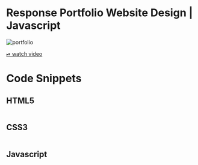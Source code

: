 # Response Portfolio Website Design | Javascript

![portfolio]()

[⏯ watch video](https://link)

# Code Snippets

## HTML5
```html

```
## CSS3
```css

```
## Javascript
```javascript

```